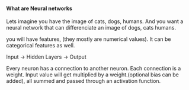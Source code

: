#### What are Neural networks

Lets imagine you have the image of cats, dogs, humans. And you want a neural network that can differenciate 
an image of dogs, cats humans.

you will have features, (they mostly are numerical values). It can be categorical features as well.

Input -> Hidden Layers -> Output 

Every neuron has a connection to another neuron.
Each connection is a weight.
Input value will get multiplied by a weight.(optional bias can be added), all summed and passed through an
activation function.

